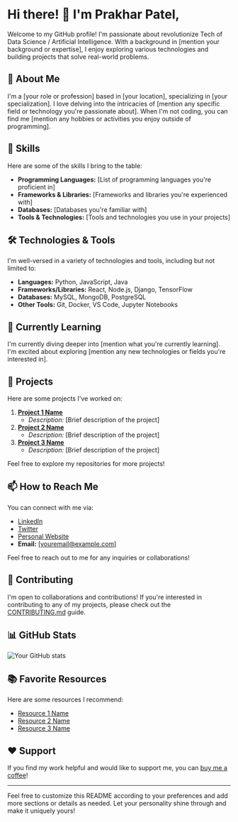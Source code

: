 
# Hi there! 👋 I'm Prakhar Patel,

Welcome to my GitHub profile! I'm passionate about revolutionize Tech of Data Science / Artificial Intelligence. With a background in [mention your background or expertise], I enjoy exploring various technologies and building projects that solve real-world problems.

## 📝 About Me

I'm a [your role or profession] based in [your location], specializing in [your specialization]. I love delving into the intricacies of [mention any specific field or technology you're passionate about]. When I'm not coding, you can find me [mention any hobbies or activities you enjoy outside of programming].

## 🚀 Skills

Here are some of the skills I bring to the table:

- **Programming Languages:** [List of programming languages you're proficient in]
- **Frameworks & Libraries:** [Frameworks and libraries you're experienced with]
- **Databases:** [Databases you're familiar with]
- **Tools & Technologies:** [Tools and technologies you use in your projects]

## 🛠️ Technologies & Tools

I'm well-versed in a variety of technologies and tools, including but not limited to:

- **Languages:** Python, JavaScript, Java
- **Frameworks/Libraries:** React, Node.js, Django, TensorFlow
- **Databases:** MySQL, MongoDB, PostgreSQL
- **Other Tools:** Git, Docker, VS Code, Jupyter Notebooks

## 🌱 Currently Learning

I'm currently diving deeper into [mention what you're currently learning]. I'm excited about exploring [mention any new technologies or fields you're interested in].

## 🔭 Projects

Here are some projects I've worked on:

1. **[Project 1 Name](link)**
   - *Description:* [Brief description of the project]
2. **[Project 2 Name](link)**
   - *Description:* [Brief description of the project]
3. **[Project 3 Name](link)**
   - *Description:* [Brief description of the project]

Feel free to explore my repositories for more projects!

## 📫 How to Reach Me

You can connect with me via:

- [LinkedIn](linkedin.com/in/yourprofile)
- [Twitter](twitter.com/yourhandle)
- [Personal Website](yourwebsite.com)
- **Email:** [youremail@example.com]

Feel free to reach out to me for any inquiries or collaborations!

## 🤝 Contributing

I'm open to collaborations and contributions! If you're interested in contributing to any of my projects, please check out the [CONTRIBUTING.md](link-to-contributing-guide) guide.

## 📊 GitHub Stats

![Your GitHub stats](https://github-readme-stats.vercel.app/api?username=yourusername&show_icons=true&theme=dark)

## 📚 Favorite Resources

Here are some resources I recommend:

- [Resource 1 Name](link)
- [Resource 2 Name](link)
- [Resource 3 Name](link)

## ❤️ Support

If you find my work helpful and would like to support me, you can [buy me a coffee](link-to-donation-page)!

---

Feel free to customize this README according to your preferences and add more sections or details as needed. Let your personality shine through and make it uniquely yours!
